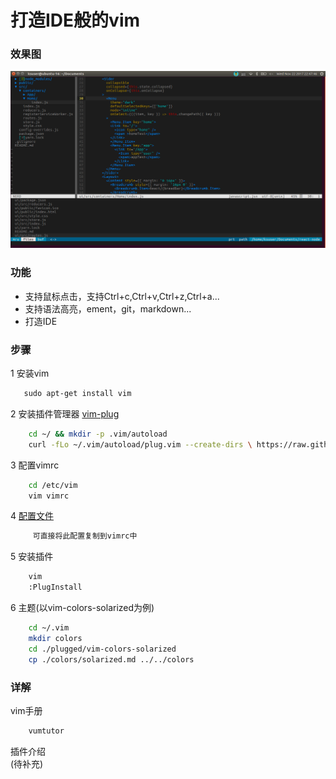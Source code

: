 # 打造IDE般的vim  
### 效果图  
![vim](./image/vim.png)  
### 功能  
* 支持鼠标点击，支持Ctrl+c,Ctrl+v,Ctrl+z,Ctrl+a...  
* 支持语法高亮，ement，git，markdown...
* 打造IDE
### 步骤
1 安装vim
```bash
   sudo apt-get install vim
```
2 安装插件管理器  [vim-plug](https://github.com/junegunn/vim-plug)  
```bash
    cd ~/ && mkdir -p .vim/autoload  
    curl -fLo ~/.vim/autoload/plug.vim --create-dirs \ https://raw.githubusercontent.com/junegunn/vim-plug/master/plug.vim 
```
3 配置vimrc
```bash
    cd /etc/vim  
    vim vimrc
```
4 [配置文件](./vimrc)   
```bash
     可直接将此配置复制到vimrc中
```
5 安装插件  
```bash
    vim  
    :PlugInstall  
```
6 主题(以vim-colors-solarized为例)
```bash
    cd ~/.vim  
    mkdir colors  
    cd ./plugged/vim-colors-solarized  
    cp ./colors/solarized.md ../../colors
```
### 详解
vim手册  
```bash 
    vumtutor  
 ```
插件介绍   
(待补充)

